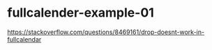 # fullcalender-example-01

https://stackoverflow.com/questions/8469161/drop-doesnt-work-in-fullcalendar